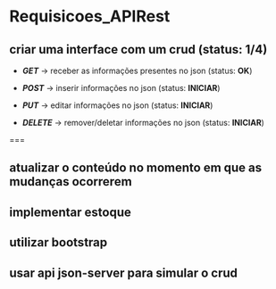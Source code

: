 # Requisicoes_APIRest

## criar uma interface com um crud (status: **1/4**)
    
- ***GET*** -> receber as informações presentes no json 
    (status: **OK**)

- ***POST*** -> inserir informações no json 
    (status: **INICIAR**)

- ***PUT*** -> editar informações no json 
    (status: **INICIAR**)

- ***DELETE*** -> remover/deletar informações no json 
    (status: **INICIAR**)

===

## atualizar o conteúdo no momento em que as mudanças ocorrerem

## implementar estoque

## utilizar bootstrap

## usar api json-server para simular o crud